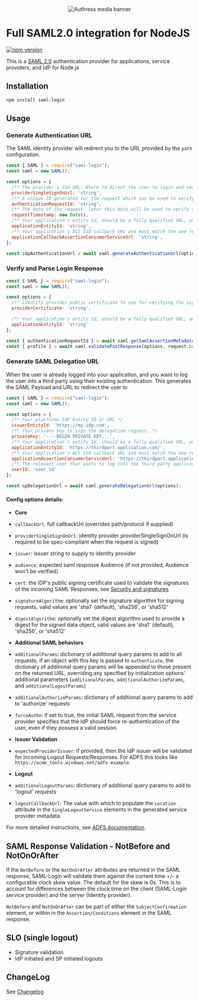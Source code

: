 <p id="main" align="center">
  <img src="https://authress.io/static/images/linkedin-banner.png" alt="Authress media banner">
</p>

# Full SAML2.0 integration for NodeJS
[![npm version](https://badge.fury.io/js/saml-login.svg)](http://badge.fury.io/js/saml-login)

This is a [SAML 2.0](http://en.wikipedia.org/wiki/SAML_2.0) authentication provider for applications, service providers, and IdP for Node.js

## Installation
```sh
npm install saml-login
```

## Usage

### Generate Authentication URL

The SAML identity provider will redirect you to the URL provided by the `path` configuration.

```javascript
const { SAML } = require("saml-login");
const saml = new SAML();

const options = {
  /** The provider's SSO URL. Where to direct the user to login and verify their identity. */
  providerSingleSignOnUrl: 'string',
  /** A unique ID generated for the request which can be used to verify later that the response is valid. If not specified an ID will be generated automatically. */
  authenticationRequestId: 'string',
  /** The date of the request, later this date will be used to verify the response, if it is not provided here, it will automatically generated. */
  requestTimestamp: new Date(),
  /** Your application's entity Id, should be a fully qualified URL, and must match the application entityId specified to the IdP.  */
  applicationEntityId: 'string',
  /** Your application's ACS SSO callback URL and must match the one registered with the IdP. This URL will receive the response from the IdP and must return a 302. */
  applicationCallbackAssertionConsumerServiceUrl: 'string',
};

const idpAuthenticationUrl = await saml.generateAuthenticationUrl(options);
```

### Verify and Parse Login Response
```javascript
const { SAML } = require("saml-login");
const saml = new SAML();

const options = {
  /** Identity provider public certificate to use for verifying the signature of the SAML Response. */
  providerCertificate: 'string',

  /** Your application's entity Id, should be a fully qualified URL, and must match the application entityId specified to the IdP, used to verify the response.  */
  applicationEntityId: 'string'
};

const { authenticationRequestId } = await saml.getSamlAssertionMetadata(request.body);
const { profile } = await saml.validatePostResponse(options, request.body);
```

### Generate SAML Delegation URL
When the user is already logged into your application, and you want to log the user into a third party using their existing authentication. This generates the SAML Payload and URL to redirect the user to

```js
const { SAML } = require("saml-login");
const saml = new SAML();

const options = {
  /** Your platforms IdP Entity ID or URL */
  issuerEntityId: 'https://my.idp.com',
  /** Your private key to sign the delegation request. */
  privateKey: '----BEGIN PRIVATE KEY...',
  /** Your application's entity Id, should be a fully qualified URL, and must match the application entityId specified to the IdP.  */
  applicationEntityId: 'https://thirdpart.application.com/',
  /** Your application's ACS SSO callback URL and must match the one registered with the IdP. This URL will receive the response from the IdP and must return a 302. */
  applicationAssertionConsumerServiceUrl: 'https://thirdpart.application.com/saml',
  /** The relevant user that wants to log into the third party application. */
  userId: 'user_id'
};

const spDelegationUrl = await saml.generateDelegationUrl(options);
```

#### Config options details:

- **Core**
- `callbackUrl`: full callbackUrl (overrides path/protocol if supplied)
- `providerSingleSignOnUrl`: identity provider providerSingleSignOnUrl (is required to be spec-compliant when the request is signed)
- `issuer`: issuer string to supply to identity provider
- `audience`: expected saml response Audience (if not provided, Audience won't be verified)
- `cert`: the IDP's public signing certificate used to validate the signatures of the incoming SAML Responses, see [Security and signatures](#security-and-signatures)
- `signatureAlgorithm`: optionally set the signature algorithm for signing requests, valid values are 'sha1' (default), 'sha256', or 'sha512'
- `digestAlgorithm`: optionally set the digest algorithm used to provide a digest for the signed data object, valid values are 'sha1' (default), 'sha256', or 'sha512'
- **Additional SAML behaviors**
- `additionalParams`: dictionary of additional query params to add to all requests; if an object with this key is passed to `authenticate`, the dictionary of additional query params will be appended to those present on the returned URL, overriding any specified by initialization options' additional parameters (`additionalParams`, `additionalAuthorizeParams`, and `additionalLogoutParams`)
- `additionalAuthorizeParams`: dictionary of additional query params to add to 'authorize' requests
- `forceAuthn`: if set to true, the initial SAML request from the service provider specifies that the IdP should force re-authentication of the user, even if they possess a valid session.

- **Issuer Validation**
- `expectedProviderIssuer`: if provided, then the IdP issuer will be validated for incoming Logout Requests/Responses. For ADFS this looks like `https://acme_tools.windows.net/adfs-example`
- **Logout**
- `additionalLogoutParams`: dictionary of additional query params to add to 'logout' requests
- `logoutCallbackUrl`: The value with which to populate the `Location` attribute in the `SingleLogoutService` elements in the generated service provider metadata.

For more detailed instructions, see [ADFS documentation](docs/adfs/README.md).

## SAML Response Validation - NotBefore and NotOnOrAfter

If the `NotBefore` or the `NotOnOrAfter` attributes are returned in the SAML response, SAML-Login will validate them
against the current time +/- a configurable clock skew value. The default for the skew is 0s. This is to account for
differences between the clock time on the client (SAML-Login service provider) and the server (Identity provider).

`NotBefore` and `NotOnOrAfter` can be part of either the `SubjectConfirmation` element, or within in the `Assertion/Conditions` element
in the SAML response.

## SLO (single logout)

- Signature validation
- IdP initiated and SP initiated logouts


## ChangeLog

See [Changelog](https://github.com/authress/saml-login.js/blob/master/CHANGELOG.md)
